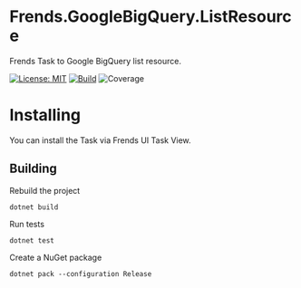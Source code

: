 # Frends.GoogleBigQuery.ListResource
Frends Task to Google BigQuery list resource.

[![License: MIT](https://img.shields.io/badge/License-MIT-green.svg)](https://opensource.org/licenses/MIT) 
[![Build](https://github.com/FrendsPlatform/Frends.GoogleBigQuery/actions/workflows/List_build_and_test_on_main.yml/badge.svg)](https://github.com/FrendsPlatform/Frends.GoogleBigQuery/actions)
![Coverage](https://app-github-custom-badges.azurewebsites.net/Badge?key=FrendsPlatform/Frends.GoogleBigQuery/Frends.GoogleBigQuery.ListResource|main)

# Installing

You can install the Task via Frends UI Task View.

## Building


Rebuild the project

`dotnet build`

Run tests

`dotnet test`


Create a NuGet package

`dotnet pack --configuration Release`